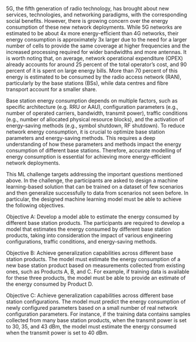 5G, the fifth generation of radio technology, has brought about new services, technologies, and networking paradigms, with the corresponding social benefits. However, there is growing concern over the energy consumption of these new network deployments. While 5G networks are estimated to be about 4x more energy-efficient than 4G networks, their energy consumption is approximately 3x larger due to the need for a larger number of cells to provide the same coverage at higher frequencies and the increased processing required for wider bandwidths and more antennas. It is worth noting that, on average, network operational expenditure (OPEX) already accounts for around 25 percent of the total operator’s cost, and 90 percent of it is spent on large energy bills. More than 70 percent of this energy is estimated to be consumed by the radio access network (RAN), particularly by the base stations (BSs), while data centres and fibre transport account for a smaller share.

Base station energy consumption depends on multiple factors, such as specific architecture (e.g. RRU or AAU), configuration parameters (e.g., number of operated carriers, bandwidth, transmit power), traffic conditions (e.g., number of allocated physical resource blocks), and the activation of energy-saving methods (e.g., symbol shutdown, RF shutdown). To reduce network energy consumption, it is crucial to optimize base station parameters and energy-saving methods. This requires a deep understanding of how these parameters and methods impact the energy consumption of different base stations. Therefore, accurate modelling of energy consumption is essential for achieving more energy-efficient network deployments.

This ML challenge targets addressing the important questions mentioned above. In the challenge, the participants are asked to design a machine learning-based solution that can be trained on a dataset of few scenarios and then generalize successfully to data from scenarios not seen before.
In particular, the designed machine learning model must be able to achieve the following objectives.

Objective A: Develop a model able to estimate the energy consumed by different base station products.
The participants are required to develop a model that estimates the energy consumed by different base station products, taking into consideration the impact of various engineering configurations, traffic conditions, and energy-saving methods.

Objective B: Achieve generalization capabilities across different base station products.
The model must estimate the energy consumption of a new base station product based on measurements collected from existing ones, such as Products A, B, and C. For example, if training data is available for these three products, the model must be able to provide an estimate of the energy consumed by Product D.

Objective C: Achieve generalization capabilities across different base station configurations.
The model must predict the energy consumption of newly configured parameters based on a small number of real network configuration parameters. For instance, if the training data contains samples collected from many base station products, when the transmit power is set to 30, 35, and 43 dBm, the model must estimate the energy consumed when the transmit power is set to 40 dBm.
